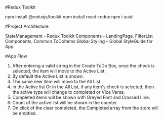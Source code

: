 #Redux Toolkit

npm install @reduxjs/toolkit
npm install react-redux
npm i uuid

#Project Architecture

StateManagement - Redux Toolkit
Components - LandingPage, FilterList Components, Common ToDoItems
Global Styling - Global StyleGuide for App

#App Flow
1. After entering a valid string in the Create ToDo Box, once the check is selected, the item will move to the Active List.
2. By default the Active List is shown.
3. The same new Item will move to the All List.
4. In the Active list Or in the All List, if any item's check is selected, then the active type will change to completed or Vice Versa.
5. Completed items will be shown with Greyed Font and Crossed Line.
6. Count of the active list will be shown in the counter.
7. On click of the clear completed, the Completed array from the store will be emptied.

